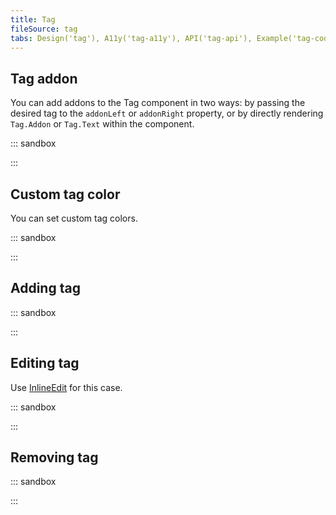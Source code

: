 ```yaml
---
title: Tag
fileSource: tag
tabs: Design('tag'), A11y('tag-a11y'), API('tag-api'), Example('tag-code'), Changelog('tag-changelog')
---
```


## Tag addon

You can add addons to the Tag component in two ways: by passing the desired tag to the `addonLeft` or `addonRight` property, or by directly rendering `Tag.Addon` or `Tag.Text` within the component.

::: sandbox

<script lang="tsx">
import React from 'react';
import Tag from '@semcore/ui/tag';
import SmileHappyM from '@semcore/ui/icon/SmileHappy/m';

const Demo = () => {
  return (
    <>
      <Tag addonLeft={SmileHappyM} mb={2}>
        Tag
      </Tag>
      <br />
      <Tag>
        <Tag.Addon>
          <SmileHappyM />
        </Tag.Addon>
        <Tag.Text>Tag</Tag.Text>
      </Tag>
    </>
  );
}
</script>

:::

## Custom tag color

You can set custom tag colors.

::: sandbox

<script lang="tsx">
import React from 'react';
import Tag from '@semcore/ui/tag';
import SmileSadM from '@semcore/ui/icon/SmileSad/m';

const Demo = () => {
  return (
    <>
      <Tag theme='primary' color='red-500'>
        <Tag.Addon>
          <SmileSadM />
        </Tag.Addon>
        <Tag.Text>Tag</Tag.Text>
      </Tag>
    </>
  );
}
</script>

:::

## Adding tag

::: sandbox

<script lang="tsx">
import React from 'react';
import Tag from '@semcore/ui/tag';
import MathPlusM from '@semcore/ui/icon/MathPlus/m';

const Demo = () => {
  return (
    <Tag interactive theme='additional'>
      <Tag.Addon>
        <MathPlusM />
      </Tag.Addon>
      <Tag.Text>Add tag</Tag.Text>
    </Tag>
  );
};


</script>

:::

## Editing tag

Use [InlineEdit](/components/inline-edit/inline-edit) for this case.

::: sandbox

<script lang="tsx">
import React from 'react';
import InlineInput from '@semcore/ui/inline-input';
import InlineEdit from '@semcore/ui/inline-edit';
import Tag from '@semcore/ui/tag';

const Demo = () => {
  const [value, setValue] = React.useState('Default tag');
  const [editable, setEditable] = React.useState(false);

  const handleValue = (value) => {
    setEditable(false);
    setValue(value);
  };
  const resetEditable = () => setEditable(false);

  return (
    <>
      <InlineEdit w={150} editable={editable} onEditableChange={setEditable}>
        <InlineEdit.View>
          <Tag interactive>
            <Tag.Text>{value}</Tag.Text>
          </Tag>
        </InlineEdit.View>
        <InlineEdit.Edit>
          <InlineInput onConfirm={handleValue} onCancel={resetEditable}>
            <InlineInput.Value defaultValue={value} />
          </InlineInput>
        </InlineEdit.Edit>
      </InlineEdit>
    </>
  );
};


</script>

:::

## Removing tag

::: sandbox

<script lang="tsx">
import React, { useState } from 'react';
import Tag from '@semcore/ui/tag';
import { Box } from '@semcore/ui/flex-box';

const Demo = () => {
  const [tags, setTags] = useState(['vk', 'fk', 'twitter', 'instagram']);

  const handleEditTag = (e) => {
    const { dataset } = e.currentTarget.parentElement;
    const allTags = [...tags];
    setTags(allTags.filter((tag, ind) => ind !== Number(dataset.id)));

    return false;
  };

  return (
    <Box>
      {tags.map((tag, idx) => (
        <Tag theme='primary' interactive data-id={idx} key={idx} mr={1}>
          <Tag.Text>{tag}</Tag.Text>
          <Tag.Close onClick={handleEditTag} />
        </Tag>
      ))}
    </Box>
  );
};


</script>

:::
